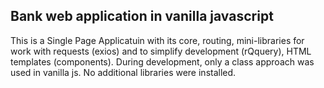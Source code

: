 ## Bank web application in vanilla javascript

This is a Single Page Applicatuin with its core, routing, mini-libraries for work with requests (exios) and to simplify development (rQquery), HTML templates (components).
During development, only a class approach was used in vanilla js. No additional libraries were installed.
